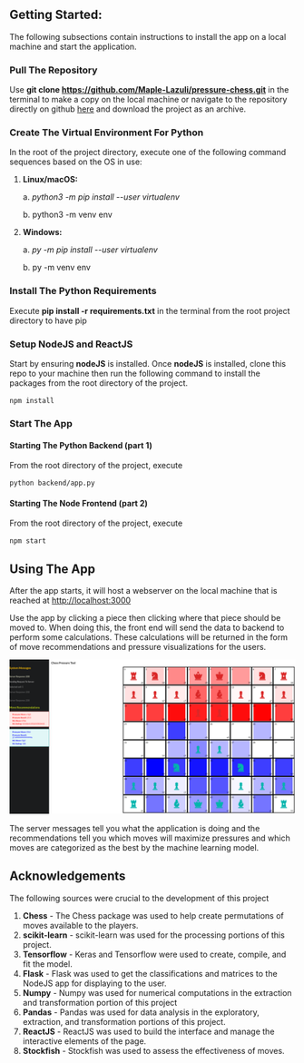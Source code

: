 ## Getting Started:
The following subsections contain instructions to install the app on a local machine and start the application.

### Pull The Repository
Use __git clone https://github.com/Maple-Lazuli/pressure-chess.git__ in the terminal 
to make a copy on the local machine or navigate to the repository directly on github [here](https://github.com/Maple-Lazuli/pressure-chess.git) 
and download the project as an archive.

### Create The Virtual Environment For Python
In the root of the project directory, execute one of the following command sequences based on the OS in use:
1. __Linux/macOS:__
   
   a. _python3 -m pip install --user virtualenv_

   b. python3 -m venv env

2. __Windows:__
   
   a. _py -m pip install --user virtualenv_

   b. py -m venv env
   
### Install The Python Requirements
Execute __pip install -r requirements.txt__ in the terminal from the root project directory to have pip


### Setup NodeJS and ReactJS
Start by ensuring __nodeJS__ is installed. Once __nodeJS__ is installed, clone this repo to your machine then run the following 
command to install the packages from the root directory of the project.
```
npm install
```

### Start The App 
#### Starting The Python Backend (part 1)
From the root directory of the project, execute
```
python backend/app.py
```
#### Starting The Node Frontend (part 2)
From the root directory of the project, execute
```
npm start
```

## Using The App
After the app starts, it will host a webserver on the local machine that is reached at [http://localhost:3000](http://localhost:3000/)

Use the app by clicking a piece then clicking where that piece should be moved to. When doing this, the front end will
send the data to backend to perform some calculations. These calculations will be returned in the form of move recommendations
and pressure visualizations for the users.

<img src="images/running.png"/>

The server messages tell you what the application is doing and the recommendations tell you which moves will maximize 
pressures and which moves are categorized as the best by the machine learning model.

## Acknowledgements
The following sources were crucial to the development of this project

1. __Chess__ - The Chess package was used to help create permutations of moves available to the players.
2. __scikit-learn__ - scikit-learn was used for the processing portions of this project.
3. __Tensorflow__ - Keras and Tensorflow were used to create, compile, and fit the model.
4. __Flask__ - Flask was used to get the classifications and matrices to the NodeJS app for displaying to the user.
5. __Numpy__ - Numpy was used for numerical computations in the extraction and transformation portion of this project
6. __Pandas__ - Pandas was used for data analysis in the exploratory, extraction, and transformation portions of this project.
7. __ReactJS__ - ReactJS was used to build the interface and manage the interactive elements of the page.
8. __Stockfish__ - Stockfish was used to assess the effectiveness of moves.
